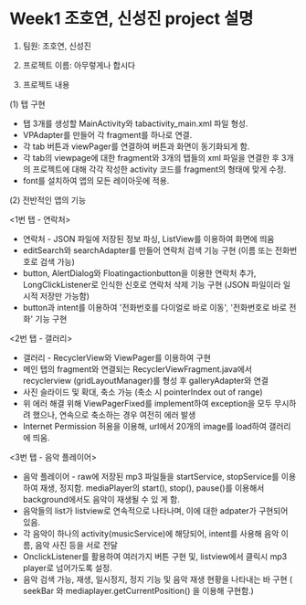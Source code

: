 Week1 조호연, 신성진 project 설명
======================
1. 팀원: 조호연, 신성진

2. 프로젝트 이름: 아무렇게나 합시다

3. 프로젝트 내용

(1) 탭 구현
  - 탭 3개를 생성할 MainActivity와 tabactivity_main.xml 파일 형성.
  - VPAdapter를 만들어 각 fragment를 하나로 연결.
  - 각 tab 버튼과 viewPager를 연결하여 버튼과 화면이 동기화되게 함.
  - 각 tab의 viewpage에 대한 fragment와 3개의 탭들의 xml 파일을 연결한 후 3개의 프로젝트에 대해 각각 작성한 activity 코드를 fragment의 형태에 맞게 수정.
  - font를 설치하여 앱의 모든 레이아웃에 적용.
    
(2) 전반적인 앱의 기능

<1번 탭 - 연락처>
  - 연락처 - JSON 파일에 저장된 정보 파싱, ListView를 이용하여 화면에 띄움
  - editSearch와 searchAdapter를 만들어 연락처 검색 기능 구현 (이름 또는 전화번호로 검색 가능)
  - button, AlertDialog와 Floatingactionbutton을 이용한 연락처 추가, LongClickListener로 인식한 신호로 연락처 삭제 기능 구현 (JSON 파일이라 일시적 저장만 가능함)
  - button과 intent를 이용하여 '전화번호를 다이얼로 바로 이동', '전화번호로 바로 전화' 기능 구현

<2번 탭 - 갤러리>
  - 갤러리 - RecyclerView와 ViewPager를 이용하여 구현
  - 메인 탭의 fragment와 연결되는 RecyclerViewFragment.java에서 recyclerview (gridLayoutManager)를 형성 후 galleryAdapter와 연결
  - 사진 슬라이드 및 확대, 축소 가능 (축소 시 pointerIndex out of range)
  - 위 에러 해결 위해 ViewPagerFixed를 implement하여 exception을 모두 무시하려 했으나, 연속으로 축소하는 경우 여전히 에러 발생
  - Internet Permission 허용을 이용해, url에서 20개의 image를 load하여 갤러리에 띄움.
  
<3번 탭 - 음악 플레이어>
  - 음악 플레이어 - raw에 저장된 mp3 파일들을 startService, stopService를 이용하여 재생, 정지함. mediaPlayer의 start(), stop(), pause()를 이용해서 background에서도 음악이 재생될 수 있 게 함.  
  - 음악들의 list가 listview로 연속적으로 나타나며, 이에 대한 adpater가 구현되어 있음. 
  - 각 음악이 하나의 activity(musicService)에 해당되어, intent를 사용해 음악 이름, 음악 사진 등을 서로 전달
  - OnclickListener를 활용하여 여러가지 버튼 구현 및, listview에서 클릭시 mp3 player로 넘어가도록 설정.
  - 음악 검색 가능, 재생, 일시정지, 정지 기능 및 음악 재생 현황을 나타내는 바 구현 ( seekBar 와 mediaplayer.getCurrentPosition() 을 이용해 구현함.)

